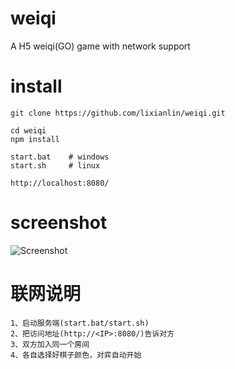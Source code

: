 # weiqi
A H5 weiqi(GO) game with network support

# install
```
git clone https://github.com/lixianlin/weiqi.git

cd weiqi
npm install

start.bat    # windows
start.sh     # linux

http://localhost:8080/
```

# screenshot
![Screenshot](https://raw.githubusercontent.com/lixianlin/weiqi/master/screenshot.jpg)

# 联网说明
```
1、启动服务端(start.bat/start.sh)
2、把访问地址(http://<IP>:8080/)告诉对方
3、双方加入同一个房间
4、各自选择好棋子颜色，对弈自动开始
```
